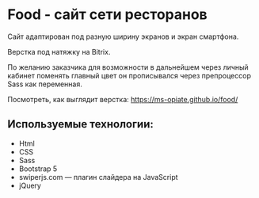 # Food - сайт сети ресторанов
Сайт адаптирован под разную ширину экранов и экран смартфона.

Верстка под натяжку на Bitrix.

По желанию заказчика для возможности в дальнейшем через личный кабинет поменять главный цвет он прописывался через препроцессор Sass как переменная.

Посмотреть, как выглядит верстка: https://ms-opiate.github.io/food/

## Используемые технологии:
- Html
- CSS
- Sass
- Bootstrap 5
- swiperjs.com — плагин слайдера на JavaScript
- jQuery

